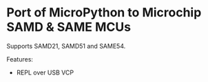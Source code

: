 Port of MicroPython to Microchip SAMD & SAME MCUs
=================================================

Supports SAMD21, SAMD51 and SAME54.

Features:
- REPL over USB VCP
